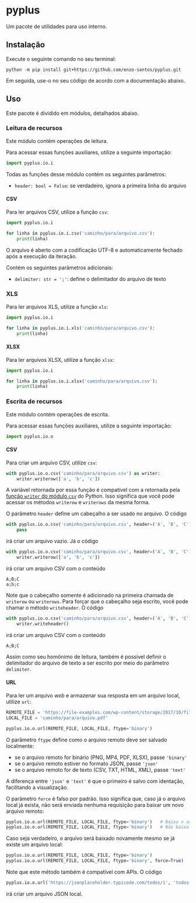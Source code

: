 # pyplus

Um pacote de utilidades para uso interno.


## Instalação

Execute o seguinte comando no seu terminal:

```shell
python -m pip install git+https://github.com/enzo-santos/pyplus.git
```

Em seguida, use-o no seu código de acordo com a documentação abaixo.


## Uso

Este pacote é dividido em módulos, detalhados abaixo.


### Leitura de recursos

Este módulo contém operações de leitura.

Para acessar essas funções auxiliares, utilize a seguinte importação:

```python
import pyplus.io.i
```

Todas as funções desse módulo contém os seguintes parâmetros:

- `header: bool = False`: se verdadeiro, ignora a primeira linha do arquivo


#### CSV

Para ler arquivos CSV, utilize a função `csv`:

```python
import pyplus.io.i

for linha in pyplus.io.i.csv('caminho/para/arquivo.csv'):
    print(linha)
```

O arquivo é aberto com a codificação UTF-8 e automaticamente fechado após a execução da iteração.

Contém os seguintes parâmetros adicionais:

- `delimiter: str = ';'`: define o delimitador do arquivo de texto


### XLS

Para ler arquivos XLS, utilize a função `xls`:

```python
import pyplus.io.i

for linha in pyplus.io.i.xls('caminho/para/arquivo.csv'):
    print(linha)
```


#### XLSX

Para ler arquivos XLSX, utilize a função `xlsx`:

```python
import pyplus.io.i

for linha in pyplus.io.i.xlsx('caminho/para/arquivo.csv'):
    print(linha)
```


### Escrita de recursos

Este módulo contém operações de escrita.

Para acessar essas funções auxiliares, utilize a seguinte importação:

```python
import pyplus.io.o
```


#### CSV

Para criar um arquivo CSV, utilize `csv`:

```python
with pyplus.io.o.csv('caminho/para/arquivo.csv') as writer:
    writer.writerow(['a', 'b', 'c'])
```

A variável retornada por essa função é compatível com a retornada pela [função `writer` do
módulo `csv`](https://docs.python.org/3/library/csv.html#csv.writer) do Python. Isso significa
que você pode acessar os métodos `writerow` e `writerows` da mesma forma.

O parâmetro `header` define um cabeçalho a ser usado no arquivo. O código

```python
with pyplus.io.o.csv('caminho/para/arquivo.csv', header=('A', 'B', 'C')) as writer:
    pass
```

irá criar um arquivo vazio. Já o código

```python
with pyplus.io.o.csv('caminho/para/arquivo.csv', header=('A', 'B', 'C')) as writer:
    writer.writerow(['a', 'b', 'c'])
```

irá criar um arquivo CSV com o conteúdo

```csv
A;B;C
a;b;c
```

Note que o cabeçalho somente é adicionado na primeira chamada de `writerow` ou `writerows`.
Para forçar que o cabeçalho seja escrito, você pode chamar o método `writeheader`. O código

```python
with pyplus.io.o.csv('caminho/para/arquivo.csv', header=('A', 'B', 'C')) as writer:
    writer.writeheader()
```

irá criar um arquivo CSV com o conteúdo

```csv
A;B;C
```

Assim como seu homônimo de leitura, também é possível definir o delimitador do arquivo de texto
a ser escrito por meio do parâmetro `delimiter`.


#### URL

Para ler um arquivo *web* e armazenar sua resposta em um arquivo local, utilize `url`:

```python
REMOTE_FILE = 'https://file-examples.com/wp-content/storage/2017/10/file-sample_150kB.pdf'
LOCAL_FILE = 'caminho/para/arquivo.pdf'

pyplus.io.o.url(REMOTE_FILE, LOCAL_FILE, ftype='binary')
```

O parâmetro `ftype` define como o arquivo remoto deve ser salvado localmente:

- se o arquivo remoto for binário (PNG, MP4, PDF, XLSX), passe `'binary'`
- se o arquivo remoto estiver no formato JSON, passe `'json'`
- se o arquivo remoto for de texto (CSV, TXT, HTML, XML), passe `'text'`

A diferença entre `'json'` e `'text'` é que o primeiro é salvo com identação, facilitando a 
visualização.

O parâmetro `force` é falso por padrão. Isso significa que, caso já o arquivo local já exista,
não será enviada nenhuma requisição para baixar um novo arquivo remoto:

```python
pyplus.io.o.url(REMOTE_FILE, LOCAL_FILE, ftype='binary')   # Baixa o arquivo a primeira vez
pyplus.io.o.url(REMOTE_FILE, LOCAL_FILE, ftype='binary')   # Não baixa novamente
```

Caso seja verdadeiro, o arquivo será baixado novamente mesmo se já existe um arquivo local:

```python
pyplus.io.o.url(REMOTE_FILE, LOCAL_FILE, ftype='binary')               # Baixa o arquivo a primeira vez
pyplus.io.o.url(REMOTE_FILE, LOCAL_FILE, ftype='binary', force=True)   # Baixa o arquivo novamente
```

Note que este método também é compatível com APIs. O código

```python
pyplus.io.o.url('https://jsonplaceholder.typicode.com/todos/1', 'todos.json', ftype='json')
```

irá criar um arquivo JSON local.
